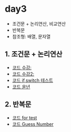 # day3

- 조건문 + 논리연산, 비교연산
- 반복문
- 참조형: 배열, 문자열

## 1. 조건문 + 논리연산

 - [코드 수강: ](/day3/Ex_lecture.java)
 - [코드 수강2: ](/day3/Ex_lecture2.java)
 - [코드 if,switch 테스트](/day3/Test_switch_if.java)
 - [코드 윤년](/day3/Ex_LeafYear1.java)
 
## 2. 반복문

 - [코드 for test](/day3/Test_forwhile.java)
 - [코드 Guess Number](/day3/Ex_GuessNumber2.java)
